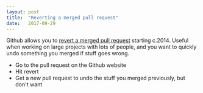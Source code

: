 ```yaml
---
layout: post
title:  "Reverting a merged pull request"
date:   2017-09-29
---
```


Github allows you to 
[revert a merged pull request](https://help.github.com/articles/reverting-a-pull-request/) 
starting c.2014.
Useful when working on large projects with lots of people,
and you want to quickly undo something you merged if stuff goes wrong.

* Go to the pull request on the Github website
* Hit revert
* Get a new pull request to undo the stuff you merged previously, but don't want


